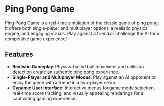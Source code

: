 # Ping Pong Game

Ping Pong Game is a real-time simulation of the classic game of ping pong. It offers both single-player and multiplayer options, a realistic physics engine, and engaging visuals. Play against a friend or challenge the AI for a competitive game experience!

## Features

- **Realistic Gameplay**: Physics-based ball movement and collision detection create an authentic ping pong experience.
- **Single-Player and Multiplayer Modes**: Play against an AI opponent or enjoy the game with a friend in a two-player setup.
- **Dynamic User Interface**: Interactive menus for game mode selection, real-time score tracking, and visually appealing renderings for a captivating gaming experience.
